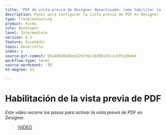 ```yaml
---
title: 'PDF de vista previa de Designer desactivado: cómo habilitar la vista previa de PDF'
description: Pasos para configurar la vista previa de PDF en Designer
type: Troubleshooting
product: forms
role: Developer
level: Intermediate
version: 6.5
feature: Diseñador
topic: Desarrollo
index: y
source-git-commit: 65a40826d3be322673e116d98124c3cbfb1d6eb4
workflow-type: tm+mt
source-wordcount: '35'
ht-degree: 5%

---
```



# Habilitación de la vista previa de PDF

*Este vídeo recorre los pasos para activar la vista previa de PDF en Designer.*

>[!VIDEO](https://video.tv.adobe.com/v/335500?quality=9&learn=on)
